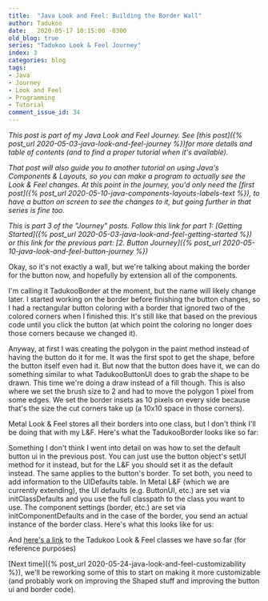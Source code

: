 ```yaml
---
title:  "Java Look and Feel: Building the Border Wall"
author: Tadukoo
date:   2020-05-17 10:15:00 -0300
old_blog: true
series: "Tadukoo Look & Feel Journey"
index: 3
categories: blog
tags: 
- Java
- Journey
- Look and Feel
- Programming
- Tutorial
comment_issue_id: 34
---
```

*This post is part of my Java Look and Feel Journey. See [this post]({% post_url 2020-05-03-java-look-and-feel-journey %})for more details and table of contents (and to find a proper tutorial when it's available).*

*That post will also guide you to another tutorial on using Java's Components & Layouts, so you can make a program to actually see the Look & Feel changes. At this point in the journey, you'd only need the
[first post]({% post_url 2020-05-10-java-components-layouts-labels-text %}), to have a button on screen to see the changes to it, but going further in that series is fine too.*

*This is part 3 of the "Journey" posts. Follow this link for part 1: [Getting Started]({% post_url 2020-05-03-java-look-and-feel-getting-started %}) or this link for the previous part: 
[2. Button Journey]({% post_url 2020-05-10-java-look-and-feel-button-journey %})*

Okay, so it's not exactly a wall, but we're talking about making the border for the button now, and hopefully by extension all of the components.

I'm calling it TadukooBorder at the moment, but the name will likely change later. I started working on the border before finishing the button changes, so I had a rectangular button coloring with a border that ignored two 
of the colored corners when I finished this. It's still like that based on the previous code until you click the button (at which point the coloring no longer does those corners because we changed it).

Anyway, at first I was creating the polygon in the paint method instead of having the button do it for me. It was the first spot to get the shape, before the button itself even had it. But now that the button does have it, 
we can do something similar to what TadukooButtonUI does to grab the shape to be drawn. This time we're doing a draw instead of a fill though. This is also where we set the brush size to 2 and had to move the polygon 1 pixel 
from some edges. We set the border insets as 10 pixels on every side because that's the size the cut corners take up (a 10x10 space in those corners).

Metal Look & Feel stores all their borders into one class, but I don't think I'll be doing that with my L&F. Here's what the TadukooBorder looks like so far:

<script src="https://gist.github.com/Tadukoo/babd8186faf03541dbcca4bf1dca9e7b.js"></script>

Something I don't think I went into detail on was how to set the default button ui in the previous post. You can just use the button object's setUI method for it instead, but for the L&F you should set it as the default 
instead. The same applies to the button's border. To set both, you need to add information to the UIDefaults table. In Metal L&F (which we are currently extending), the UI defaults (e.g. ButtonUI, etc.) are set via 
initClassDefaults and you use the full classpath to the class you want to use. The component settings (border, etc.) are set via initComponentDefaults and in the case of the border, you send an actual instance of the border 
class. Here's what this looks like for us:

<script src="https://gist.github.com/Tadukoo/3a947364be5e56c5b7c13ba55d5af392.js"></script>

And [here's a link](https://gist.github.com/Tadukoo/07276fc7f2b6e01bcd349663388abec6) to the Tadukoo Look & Feel classes we have so far (for reference purposes)

[Next time]({% post_url 2020-05-24-java-look-and-feel-customizability %}), we'll be reworking some of this to start on making it more customizable (and probably work on improving the Shaped stuff and improving the 
button ui and border code).
